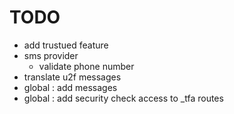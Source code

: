# TODO

* add trustued feature
* sms provider
  * validate phone number
* translate u2f messages
* global : add messages
* global : add security check access to _tfa routes
